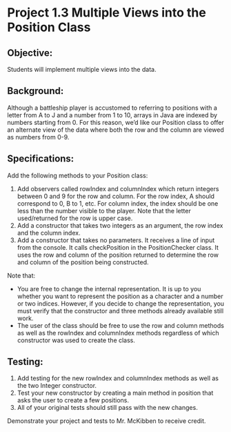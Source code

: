 # Project 1.3 Multiple Views into the Position Class 
## Objective:
Students will implement multiple views into the data.

## Background:

Although a battleship player is accustomed to referring to positions with a letter from A to J and a number from 1 to 10, arrays in Java are indexed by numbers starting from 0. For this reason, we’d like our Position class to offer an alternate view of the data where both the row and the column are viewed as numbers from 0-9.

## Specifications:

Add the following methods to your Position class:

1. Add observers called rowIndex and columnIndex which return integers between 0 and 9 for the row and column. For the row index, A should correspond to 0, B to 1, etc. For column index, the index should be one less than the number visible to the player. Note that the letter used/returned for the row is upper case.
2. Add a constructor that takes two integers as an argument, the row index and the column index.
3. Add a constructor that takes no parameters. It receives a line of input from the console. It calls checkPosition in the PositionChecker class. It uses the row and column of the position returned to determine the row and column of the position being constructed.

Note that:

* You are free to change the internal representation. It is up to you whether you want to represent the position as a character and a number or two indices. However, if you decide to change the representation, you must verify that the constructor and three methods already available still work.
* The user of the class should be free to use the row and column methods as well as the rowIndex and columnIndex methods regardless of which constructor was used to create the class.

## Testing:

1. Add testing for the new rowIndex and columnIndex methods as well as the two Integer constructor. 
2. Test your new constructor by creating a main method in position that asks the user to create a few positions.
3. All of your original tests should still pass with the new changes.

Demonstrate your project and tests to Mr. McKibben to receive credit.
